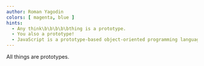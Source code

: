 ```yaml
---
author: Roman Yagodin
colors: [ magenta, blue ]
hints:
  - Any think\b\b\b\b\bthing is a prototype.
  - You also a prototype!
  - JavaScript is a prototype-based object-oriented programming language.
---
```

All things are prototypes.
